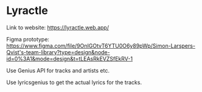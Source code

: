 # Lyractle

Link to website:
https://lyractle.web.app/

Figma prototype:
https://www.figma.com/file/9OnIGOtvT6YTU0O6y89pWp/Simon-Larspers-Qvist's-team-library?type=design&node-id=0%3A1&mode=design&t=tLEAsRkEVZSfEkRV-1

Use Genius API for tracks and artists etc. 

Use lyricsgenius to get the actual lyrics for the tracks. 

